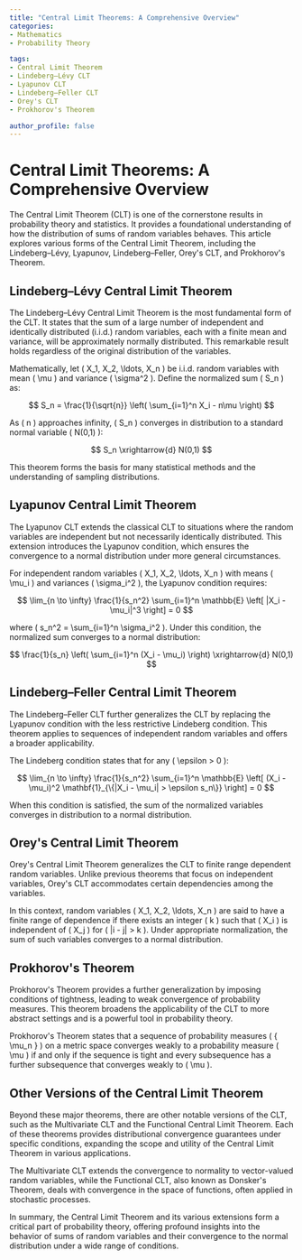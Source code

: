 ```yaml
---
title: "Central Limit Theorems: A Comprehensive Overview"
categories:
- Mathematics
- Probability Theory

tags:
- Central Limit Theorem
- Lindeberg–Lévy CLT
- Lyapunov CLT
- Lindeberg–Feller CLT
- Orey's CLT
- Prokhorov's Theorem

author_profile: false
---
```


# Central Limit Theorems: A Comprehensive Overview

The Central Limit Theorem (CLT) is one of the cornerstone results in probability theory and statistics. It provides a foundational understanding of how the distribution of sums of random variables behaves. This article explores various forms of the Central Limit Theorem, including the Lindeberg–Lévy, Lyapunov, Lindeberg–Feller, Orey's CLT, and Prokhorov's Theorem.

## Lindeberg–Lévy Central Limit Theorem

The Lindeberg–Lévy Central Limit Theorem is the most fundamental form of the CLT. It states that the sum of a large number of independent and identically distributed (i.i.d.) random variables, each with a finite mean and variance, will be approximately normally distributed. This remarkable result holds regardless of the original distribution of the variables.

Mathematically, let \( X_1, X_2, \ldots, X_n \) be i.i.d. random variables with mean \( \mu \) and variance \( \sigma^2 \). Define the normalized sum \( S_n \) as:

$$ S_n = \frac{1}{\sqrt{n}} \left( \sum_{i=1}^n X_i - n\mu \right) $$

As \( n \) approaches infinity, \( S_n \) converges in distribution to a standard normal variable \( N(0,1) \):

$$ S_n \xrightarrow{d} N(0,1) $$

This theorem forms the basis for many statistical methods and the understanding of sampling distributions.

## Lyapunov Central Limit Theorem

The Lyapunov CLT extends the classical CLT to situations where the random variables are independent but not necessarily identically distributed. This extension introduces the Lyapunov condition, which ensures the convergence to a normal distribution under more general circumstances.

For independent random variables \( X_1, X_2, \ldots, X_n \) with means \( \mu_i \) and variances \( \sigma_i^2 \), the Lyapunov condition requires:

$$ \lim_{n \to \infty} \frac{1}{s_n^2} \sum_{i=1}^n \mathbb{E} \left[ |X_i - \mu_i|^3 \right] = 0 $$

where \( s_n^2 = \sum_{i=1}^n \sigma_i^2 \). Under this condition, the normalized sum converges to a normal distribution:

$$ \frac{1}{s_n} \left( \sum_{i=1}^n (X_i - \mu_i) \right) \xrightarrow{d} N(0,1) $$

## Lindeberg–Feller Central Limit Theorem

The Lindeberg–Feller CLT further generalizes the CLT by replacing the Lyapunov condition with the less restrictive Lindeberg condition. This theorem applies to sequences of independent random variables and offers a broader applicability.

The Lindeberg condition states that for any \( \epsilon > 0 \):

$$ \lim_{n \to \infty} \frac{1}{s_n^2} \sum_{i=1}^n \mathbb{E} \left[ (X_i - \mu_i)^2 \mathbf{1}_{\{|X_i - \mu_i| > \epsilon s_n\}} \right] = 0 $$

When this condition is satisfied, the sum of the normalized variables converges in distribution to a normal distribution.

## Orey's Central Limit Theorem

Orey's Central Limit Theorem generalizes the CLT to finite range dependent random variables. Unlike previous theorems that focus on independent variables, Orey's CLT accommodates certain dependencies among the variables.

In this context, random variables \( X_1, X_2, \ldots, X_n \) are said to have a finite range of dependence if there exists an integer \( k \) such that \( X_i \) is independent of \( X_j \) for \( |i - j| > k \). Under appropriate normalization, the sum of such variables converges to a normal distribution.

## Prokhorov's Theorem

Prokhorov's Theorem provides a further generalization by imposing conditions of tightness, leading to weak convergence of probability measures. This theorem broadens the applicability of the CLT to more abstract settings and is a powerful tool in probability theory.

Prokhorov's Theorem states that a sequence of probability measures \( \{ \mu_n \} \) on a metric space converges weakly to a probability measure \( \mu \) if and only if the sequence is tight and every subsequence has a further subsequence that converges weakly to \( \mu \).

## Other Versions of the Central Limit Theorem

Beyond these major theorems, there are other notable versions of the CLT, such as the Multivariate CLT and the Functional Central Limit Theorem. Each of these theorems provides distributional convergence guarantees under specific conditions, expanding the scope and utility of the Central Limit Theorem in various applications.

The Multivariate CLT extends the convergence to normality to vector-valued random variables, while the Functional CLT, also known as Donsker's Theorem, deals with convergence in the space of functions, often applied in stochastic processes.

In summary, the Central Limit Theorem and its various extensions form a critical part of probability theory, offering profound insights into the behavior of sums of random variables and their convergence to the normal distribution under a wide range of conditions.
